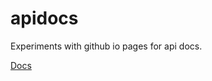 # apidocs

Experiments with github io pages for api docs.

[Docs](https://zebdelk.github.io/apidocs)

